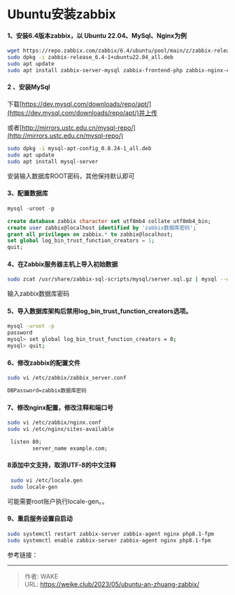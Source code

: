 # Ubuntu安装zabbix


#### 1、安装6.4版本zabbix，以 Ubuntu 22.04、MySql、Nginx为例

<!--more-->

```Bash
wget https://repo.zabbix.com/zabbix/6.4/ubuntu/pool/main/z/zabbix-release/zabbix-release_6.4-1+ubuntu22.04_all.deb
sudo dpkg -i zabbix-release_6.4-1+ubuntu22.04_all.deb
sudo apt update
sudo apt install zabbix-server-mysql zabbix-frontend-php zabbix-nginx-conf zabbix-sql-scripts zabbix-agent
```

#### 2 、安装MySql

下载[https://dev.mysql.com/downloads/repo/apt/](https://dev.mysql.com/downloads/repo/apt/)并上传

或者[http://mirrors.ustc.edu.cn/mysql-repo/](http://mirrors.ustc.edu.cn/mysql-repo/)

```Bash
sudo dpkg -i mysql-apt-config_0.8.24-1_all.deb
sudo apt update
sudo apt install mysql-server
```

安装输入数据库ROOT密码，其他保持默认即可

#### 3、配置数据库

```SQL
mysql -uroot -p

create database zabbix character set utf8mb4 collate utf8mb4_bin;
create user zabbix@localhost identified by 'zabbix数据库密码';
grant all privileges on zabbix.* to zabbix@localhost;
set global log_bin_trust_function_creators = 1;
quit;
```

#### 4、在Zabbix服务器主机上导入初始数据

```Bash
sudo zcat /usr/share/zabbix-sql-scripts/mysql/server.sql.gz | mysql --default-character-set=utf8mb4 -uzabbix -p zabbix
```

输入zabbix数据库密码

#### 5、导入数据库架构后禁用log_bin_trust_function_creators选项。

```Bash
mysql -uroot -p
password
mysql> set global log_bin_trust_function_creators = 0;
mysql> quit;
```

#### 6、修改zabbix的配置文件

```Bash
sudo vi /etc/zabbix/zabbix_server.conf
```

```XML
DBPassword=zabbix数据库密码
```

#### 7、修改nginx配置，修改注释和端口号

```Bash
sudo vi /etc/zabbix/nginx.conf
sudo vi /etc/nginx/sites-available
```

```XML
 listen 80;
        server_name example.com;
```

#### 8添加中文支持，取消UTF-8的中文注释

```Bash
 sudo vi /etc/locale.gen 
 sudo locale-gen
```

可能需要root账户执行locale-gen。。

#### 9、重启服务设置自启动

```Bash
sudo systemctl restart zabbix-server zabbix-agent nginx php8.1-fpm
sudo systemctl enable zabbix-server zabbix-agent nginx php8.1-fpm
```

参考链接：





---

> 作者: WAKE  
> URL: https://weike.club/2023/05/ubuntu-an-zhuang-zabbix/  

